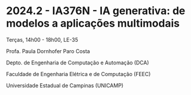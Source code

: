 # 2024.2 - IA376N - IA generativa: de modelos a aplicações multimodais

Terças, 14h00 - 18h00, LE-35

Profa. Paula Dornhofer Paro Costa

Depto. de Engenharia de Computação e Automação (DCA)

Faculdade de Engenharia Elétrica e de Computação (FEEC)

Universidade Estadual de Campinas (UNICAMP)

